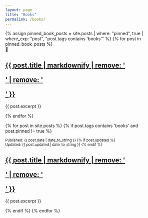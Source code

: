 ```yaml
---
layout: page
title: "Books"
permalink: /books/
---
```


<div class="post-list">
  <!-- Pinned book posts first -->
  {% assign pinned_book_posts = site.posts | where: "pinned", true | where_exp: "post", "post.tags contains 'books'" %}
  {% for post in pinned_book_posts %}
    <article class="pinned-post">
      <span class="pinned-label">📌</span>
      <h2><a href="{{ post.url }}">{{ post.title | markdownify | remove: '<p>' | remove: '</p>' }}</a></h2>
      <p>{{ post.excerpt }}</p>
    </article>
  {% endfor %}

  <!-- Regular book posts (excluding pinned ones) -->
{% for post in site.posts %}
  {% if post.tags contains 'books' and post.pinned != true %}
    <article>
      <small>
        Published: {{ post.date | date_to_string }}
        {% if post.updated %}
        <br><span class="updated-date">Updated: {{ post.updated | date_to_string }}</span>
        {% endif %}
      </small>
      <h2><a href="{{ post.url }}">{{ post.title | markdownify | remove: '<p>' | remove: '</p>' }}</a></h2>
      <p>{{ post.excerpt }}</p>
    </article>
  {% endif %}
{% endfor %}
</div>